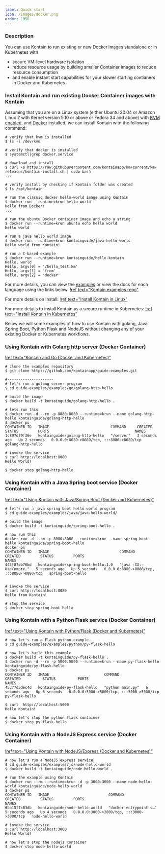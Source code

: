 ```yaml
---
label: Quick start
icon: /images/docker.png
order: 1950
---
```


### Description
You can use Kontain to run existing or new Docker Images standalone or in Kubernetes with 
* secure VM-level hardware isolation
* reduce resource usage by building smaller Container images to reduce resource consumption
* and enable instant start capabilities for your slower starting contianers in Docker and Kubernetes

### Install Kontain and run existing Docker Container images with Kontain
Assuming that you are on a Linux system (either Ubuntu 20.04 or Amazon Linux 2 with Kernel version 5.10 or above or Fedora 34 and above) with [KVM enabled](https://phoenixnap.com/kb/ubuntu-install-kvm), and [Docker](https://docs.docker.com/engine/install/ubuntu/) installed, we can install Kontain witn the following command:

```shell
# verify that kvm is installed
$ ls -l /dev/kvm

# verify that docker is installed
$ systemctl|grep docker.service

# download and install
$ curl -s https://raw.githubusercontent.com/kontainapp/km/current/km-releases/kontain-install.sh | sudo bash
...

# verify install by checking if kontain folder was created
$ ls /opt/kontain

# run the classic docker hello-world image using Kontain
$ docker run --runtime=krun hello-world
Hello from Docker!
...

# run the ubuntu Docker container image and echo a string
$ docker run --runtime=krun ubuntu echo hello world
hello world

# run a java hello world image
$ docker run --runtime=krun kontainguide/java-hello-world
Hello world from Kontain!

# run a C-based example
$ docker run --runtime=krun kontainguide/hello-kontain
Hello, world
Hello, argv[0] = '/hello_test.km'
Hello, argv[1] = 'from'
Hello, argv[2] = 'docker'
```
For more details, you can view the [examples](https://github.com/kontainapp/guide-examples/examples) or view the docs for each language using the links below.
[!ref text="Kontain examples repo"](https://github.com/kontainapp/guide-examples)

For more details on Install:
[!ref text="Install Kontain in Linux"](/getting_started/install_linux)

For more details to install Kontain as a secure runtime in Kubernetes:
[!ref text="Install Kontain in Kubernetes"](/getting_started/kubernetes)

Below we will some examples of how to use Kontain with golang, Java Spring Boot, Python Flask and NodeJS without changing any of your existing Docker or Kubernetes workflows.  

### Using Kontain with Golang http server (Docker Container)
[!ref text="Kontain and Go (Docker and Kubernetes)"](/getting_started/golang)

```shell
# clone the examples repository
$ git clone https://github.com/kontainapp/guide-examples.git

#---------------------
# let's run a golang server program
$ cd guide-examples/examples/go/golang-http-hello

# build the image
$ docker build -t kontainguide/golang-http-hello .

# lets run this
$ docker run -d --rm -p 8080:8080 --runtime=krun --name golang-http-hello kontainguide/golang-http-hello
$ docker ps
CONTAINER ID   IMAGE                            COMMAND     CREATED         STATUS         PORTS                                       NAMES
1c897d79f36e   kontainguide/golang-http-hello   "/server"   3 seconds ago   Up 2 seconds   0.0.0.0:8080->8080/tcp, :::8080->8080/tcp   golang-http-hello

# invoke the service
$ curl http://localhost:8080
Hello World!

$ docker stop golang-http-hello
```

### Using Kontain with a Java Spring boot service (Docker Container)
[!ref text="Using Kontain with Java/Spring Boot (Docker and Kubernetes)"](/getting_started/java)

```shell
# let's run a java spring boot hello world program
$ cd guide-examples/examples/java/java-hello-world/

# build the image
$ docker build -t kontainguide/spring-boot-hello .

# now run this
docker run -d --rm -p 8080:8080 --runtime=krun --name spring-boot-hello kontainguide/spring-boot-hello
docker ps
CONTAINER ID   IMAGE                                COMMAND                  CREATED         STATUS         PORTS                                       NAMES
445f87eb70bd   kontainguide/spring-boot-hello:1.0   "java -XX:-UseCompre…"   5 seconds ago   Up 5 seconds   0.0.0.0:8080->8080/tcp, :::8080->8080/tcp   spring-boot-hello


# invoke the service
$ curl http://localhost:8080
Hello from Kontain!

# stop the service
$ docker stop spring-boot-hello
```

### Using Kontain with a Python Flask service (Docker Container)
[!ref text="Using Kontain with Python/Flask (Docker and Kubernetes)"](/getting_started/python)

```shell
# now let's run a Flask python example
$ cd guide-examples/examples/python/py-flask-hello

# now let's build this example
$ docker build -t kontainguide/py-flask-hello .
$ docker run -d --rm -p 5000:5000 --runtime=krun --name py-flask-hello kontainguide/py-flask-hello
$ docker ps
CONTAINER ID   IMAGE                         COMMAND            CREATED          STATUS          PORTS                                       NAMES
45377d5dec4d   kontainguide/py-flask-hello   "python main.py"   6 seconds ago   Up 6 seconds   0.0.0.0:5000->5000/tcp, :::5000->5000/tcp   py-flask-hello

$ curl  http://localhost:5000
Hello Kontain!

# now let's stop the python flask container
$ docker stop py-flask-hello
```

### Using Kontain with a NodeJS Express service (Docker Container)
[!ref text="Using Kontain with NodeJS/Express (Docker and Kubernetes)"](/getting_started/javascript)

```shell
# now let's run a NodeJS express service
$ cd guide-examples/examples/js/node-hello-world
$ docker build -t kontainguide/node-hello-world .

# run the example using Kontain
$ docker run --rm --runtime=krun -d -p 3000:3000 --name node-hello-world kontainguide/node-hello-world
$ docker ps
CONTAINER ID   IMAGE                           COMMAND                  CREATED         STATUS         PORTS                                       NAMES
6bb15f7c03db   kontainguide/node-hello-world   "docker-entrypoint.s…"   5 seconds ago   Up 4 seconds   0.0.0.0:3000->3000/tcp, :::3000->3000/tcp   node-hello-world

# invoke the service
$ curl http://localhost:3000
Hello World!

# now let's stop the nodejs container
$ docker stop node-hello-world
```

